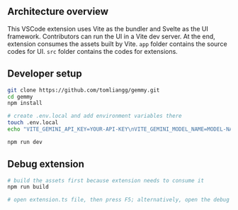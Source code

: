 ## Architecture overview

This VSCode extension uses Vite as the bundler and Svelte as the UI framework. Contributors can run the UI in a Vite dev server. At the end, extension consumes the assets built by Vite. `app` folder contains the source codes for UI. `src` folder contains the codes for extensions.

## Developer setup

```sh
git clone https://github.com/tomliangg/gemmy.git
cd gemmy
npm install

# create .env.local and add environment variables there
touch .env.local
echo "VITE_GEMINI_API_KEY=YOUR-API-KEY\nVITE_GEMINI_MODEL_NAME=MODEL-NAME" > .env.local

npm run dev
```

## Debug extension

```sh
# build the assets first because extension needs to consume it
npm run build

# open extension.ts file, then press F5; alternatively, open the debug tool and click the run button.
```
